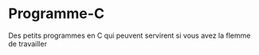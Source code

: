# Programme-C

Des petits programmes en C qui peuvent servirent si vous avez la flemme de travailler
